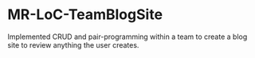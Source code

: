 # MR-LoC-TeamBlogSite
Implemented CRUD and pair-programming within a team to create a blog site to review anything the user creates.
